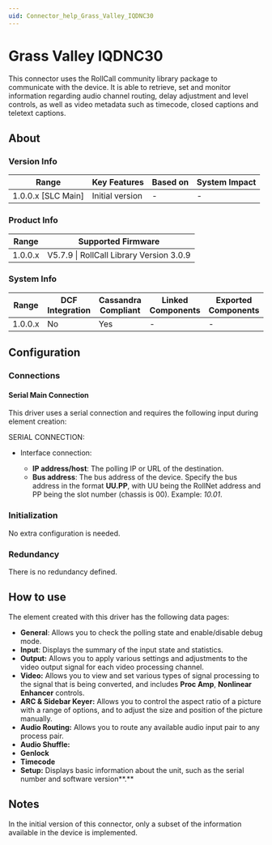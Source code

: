 ```yaml
---
uid: Connector_help_Grass_Valley_IQDNC30
---
```


# Grass Valley IQDNC30

This connector uses the RollCall community library package to communicate with the device. It is able to retrieve, set and monitor information regarding audio channel routing, delay adjustment and level controls, as well as video metadata such as timecode, closed captions and teletext captions.

## About

### Version Info

| **Range**            | **Key Features** | **Based on** | **System Impact** |
|----------------------|------------------|--------------|-------------------|
| 1.0.0.x \[SLC Main\] | Initial version  | \-           | \-                |

### Product Info

| **Range** | **Supported Firmware**                   |
|-----------|------------------------------------------|
| 1.0.0.x   | V5.7.9 \| RollCall Library Version 3.0.9 |

### System Info

| **Range** | **DCF Integration** | **Cassandra Compliant** | **Linked Components** | **Exported Components** |
|-----------|---------------------|-------------------------|-----------------------|-------------------------|
| 1.0.0.x   | No                  | Yes                     | \-                    | \-                      |

## Configuration

### Connections

#### Serial Main Connection

This driver uses a serial connection and requires the following input during element creation:

SERIAL CONNECTION:

- Interface connection:

  - **IP address/host**: The polling IP or URL of the destination.
  - **Bus address**: The bus address of the device. Specify the bus address in the format **UU.PP**, with UU being the RollNet address and PP being the slot number (chassis is 00). Example: *10.01*.

### Initialization

No extra configuration is needed.

### Redundancy

There is no redundancy defined.

## How to use

The element created with this driver has the following data pages:

- **General**: Allows you to check the polling state and enable/disable debug mode.
- **Input**: Displays the summary of the input state and statistics.
- **Output:** Allows you to apply various settings and adjustments to the video output signal for each video processing channel.
- **Video:** Allows you to view and set various types of signal processing to the signal that is being converted, and includes **Proc Amp**, **Nonlinear Enhancer** controls.
- **ARC & Sidebar Keyer:** Allows you to control the aspect ratio of a picture with a range of options, and to adjust the size and position of the picture manually.
- **Audio Routing:** Allows you to route any available audio input pair to any process pair.
- **Audio Shuffle:**
- **Genlock**
- **Timecode**
- **Setup:** Displays basic information about the unit, such as the serial number and software version**.**

## Notes

In the initial version of this connector, only a subset of the information available in the device is implemented.
